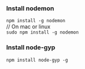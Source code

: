 ### Install nodemon

`npm install -g nodemon`
<br/>
// On mac or linux<br/>
`sudo npm install -g nodemon`

### Install node-gyp

`npm install node-gyp -g`
